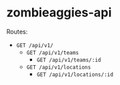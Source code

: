 # zombieaggies-api

Routes:
* `GET /api/v1/`
  * `GET /api/v1/teams`
    * `GET /api/v1/teams/:id`
  * `GET /api/v1/locations`
    * `GET /api/v1/locations/:id`